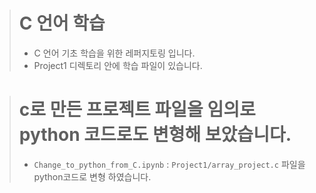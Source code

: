 ># C 언어 학습
>- C 언어 기초 학습을 위한 레퍼지토링 입니다.
>- Project1 디렉토리 안에 학습 파일이 있습니다.



># c로 만든 프로젝트 파일을 임의로 python 코드로도 변형해 보았습니다.
>- `Change_to_python_from_C.ipynb` : `Project1/array_project.c` 파일을 python코드로 변형 하였습니다.
